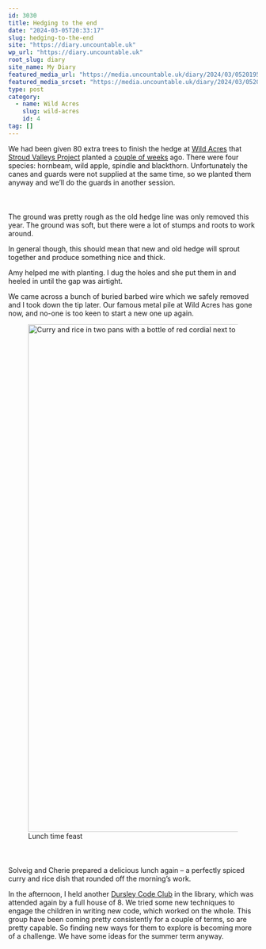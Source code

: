 ```yaml
---
id: 3030
title: Hedging to the end
date: "2024-03-05T20:33:17"
slug: hedging-to-the-end
site: "https://diary.uncountable.uk"
wp_url: "https://diary.uncountable.uk"
root_slug: diary
site_name: My Diary
featured_media_url: "https://media.uncountable.uk/diary/2024/03/05201958/IMG20240305123601.webp"
featured_media_srcset: "https://media.uncountable.uk/diary/2024/03/05201958/IMG20240305123601-300x169.webp 300w, https://media.uncountable.uk/diary/2024/03/05201958/IMG20240305123601-1024x576.webp 1024w, https://media.uncountable.uk/diary/2024/03/05201958/IMG20240305123601-150x150.webp 150w, https://media.uncountable.uk/diary/2024/03/05201958/IMG20240305123601-640x360.webp 640w, https://media.uncountable.uk/diary/2024/03/05201958/IMG20240305123601.webp 2000w"
type: post
category:
  - name: Wild Acres
    slug: wild-acres
    id: 4
tag: []
---
```



<p>We had been given 80 extra trees to finish the hedge at <a href="https://wildacres.org.uk/">Wild Acres</a> that <a href="https://www.stroudvalleysproject.org/">Stroud Valleys Project</a> planted a <a href="https://diary.uncountable.uk/2024/02/hedging-the-gap/">couple of weeks</a> ago.  There were four species: hornbeam, wild apple, spindle and blackthorn.  Unfortunately the canes and guards were not supplied at the same time, so we planted them anyway and we&#8217;ll do the guards in another session.</p>


<style>.kb-row-layout-id3030_7094ab-ae > .kt-row-column-wrap{align-content:start;}:where(.kb-row-layout-id3030_7094ab-ae > .kt-row-column-wrap) > .wp-block-kadence-column{justify-content:start;}.kb-row-layout-id3030_7094ab-ae > .kt-row-column-wrap{column-gap:var(--global-kb-gap-md, 2rem);row-gap:var(--global-kb-gap-md, 2rem);padding-top:var(--global-kb-spacing-sm, 1.5rem);padding-bottom:var(--global-kb-spacing-sm, 1.5rem);grid-template-columns:repeat(2, minmax(0, 1fr));}.kb-row-layout-id3030_7094ab-ae > .kt-row-layout-overlay{opacity:0.30;}@media all and (max-width: 1024px){.kb-row-layout-id3030_7094ab-ae > .kt-row-column-wrap{grid-template-columns:repeat(2, minmax(0, 1fr));}}@media all and (max-width: 767px){.kb-row-layout-id3030_7094ab-ae > .kt-row-column-wrap{grid-template-columns:minmax(0, 1fr);}.kb-row-layout-id3030_7094ab-ae > .kt-row-column-wrap > .wp-block-kadence-column:nth-of-type(1){order:2;}.kb-row-layout-id3030_7094ab-ae > .kt-row-column-wrap > .wp-block-kadence-column:nth-of-type(2){order:1;}.kb-row-layout-id3030_7094ab-ae > .kt-row-column-wrap > .wp-block-kadence-column:nth-of-type(3){order:12;}.kb-row-layout-id3030_7094ab-ae > .kt-row-column-wrap > .wp-block-kadence-column:nth-of-type(4){order:11;}.kb-row-layout-id3030_7094ab-ae > .kt-row-column-wrap > .wp-block-kadence-column:nth-of-type(5){order:22;}.kb-row-layout-id3030_7094ab-ae > .kt-row-column-wrap > .wp-block-kadence-column:nth-of-type(6){order:21;}.kb-row-layout-id3030_7094ab-ae > .kt-row-column-wrap > .wp-block-kadence-column:nth-of-type(7){order:32;}.kb-row-layout-id3030_7094ab-ae > .kt-row-column-wrap > .wp-block-kadence-column:nth-of-type(8){order:31;}}</style><div class="kb-row-layout-wrap kb-row-layout-id3030_7094ab-ae alignnone wp-block-kadence-rowlayout"><div class="kt-row-column-wrap kt-has-2-columns kt-row-layout-equal kt-tab-layout-inherit kt-mobile-layout-row kt-row-valign-top">
<style>.kadence-column3030_ada5ee-e1 > .kt-inside-inner-col,.kadence-column3030_ada5ee-e1 > .kt-inside-inner-col:before{border-top-left-radius:0px;border-top-right-radius:0px;border-bottom-right-radius:0px;border-bottom-left-radius:0px;}.kadence-column3030_ada5ee-e1 > .kt-inside-inner-col{column-gap:var(--global-kb-gap-sm, 1rem);}.kadence-column3030_ada5ee-e1 > .kt-inside-inner-col{flex-direction:column;}.kadence-column3030_ada5ee-e1 > .kt-inside-inner-col > .aligncenter{width:100%;}.kadence-column3030_ada5ee-e1 > .kt-inside-inner-col:before{opacity:0.3;}.kadence-column3030_ada5ee-e1{position:relative;}@media all and (max-width: 1024px){.kadence-column3030_ada5ee-e1 > .kt-inside-inner-col{flex-direction:column;justify-content:center;}}@media all and (max-width: 767px){.kadence-column3030_ada5ee-e1 > .kt-inside-inner-col{flex-direction:column;justify-content:center;}}</style>
<div class="wp-block-kadence-column kadence-column3030_ada5ee-e1"><div class="kt-inside-inner-col">
<p>The ground was pretty rough as the old hedge line was only removed this year.  The ground was soft, but there were a lot of stumps and roots to work around.</p>



<p>In general though, this should mean that new and old hedge will sprout together and produce something nice and thick.</p>



<p>Amy helped me with planting.  I dug the holes and she put them in and heeled in until the gap was airtight.</p>



<p>We came across a bunch of buried barbed wire which we safely removed and I took down the tip later.  Our famous metal pile at Wild Acres has gone now, and no-one is too keen to start a new one up again.</p>
</div></div>


<style>.kadence-column3030_72418b-0f > .kt-inside-inner-col,.kadence-column3030_72418b-0f > .kt-inside-inner-col:before{border-top-left-radius:0px;border-top-right-radius:0px;border-bottom-right-radius:0px;border-bottom-left-radius:0px;}.kadence-column3030_72418b-0f > .kt-inside-inner-col{column-gap:var(--global-kb-gap-sm, 1rem);}.kadence-column3030_72418b-0f > .kt-inside-inner-col{flex-direction:column;}.kadence-column3030_72418b-0f > .kt-inside-inner-col > .aligncenter{width:100%;}.kadence-column3030_72418b-0f > .kt-inside-inner-col:before{opacity:0.3;}.kadence-column3030_72418b-0f{position:relative;}@media all and (max-width: 1024px){.kadence-column3030_72418b-0f > .kt-inside-inner-col{flex-direction:column;justify-content:center;}}@media all and (max-width: 767px){.kadence-column3030_72418b-0f > .kt-inside-inner-col{flex-direction:column;justify-content:center;}}</style>
<div class="wp-block-kadence-column kadence-column3030_72418b-0f"><div class="kt-inside-inner-col">
<figure class="wp-block-image size-large"><img loading="lazy" decoding="async" width="612" height="1024" src="https://media.uncountable.uk/diary/2024/03/05202001/IMG20240305125620-612x1024.webp" alt="Curry and rice in two pans with a bottle of red cordial next to it" class="wp-image-3032" srcset="https://media.uncountable.uk/diary/2024/03/05202001/IMG20240305125620-612x1024.webp 612w, https://media.uncountable.uk/diary/2024/03/05202001/IMG20240305125620-179x300.webp 179w, https://media.uncountable.uk/diary/2024/03/05202001/IMG20240305125620-383x640.webp 383w, https://media.uncountable.uk/diary/2024/03/05202001/IMG20240305125620-scaled.webp 1531w" sizes="auto, (max-width: 612px) 100vw, 612px" /><figcaption class="wp-element-caption">Lunch time feast</figcaption></figure>
</div></div>

</div></div>


<p>Solveig and Cherie prepared a delicious lunch again &#8211; a perfectly spiced curry and rice dish that rounded off the morning&#8217;s work.</p>



<p>In the afternoon, I held another <a href="https://www.facebook.com/dursleycodeclub">Dursley Code Club</a> in the library, which was attended again by a full house of 8.  We tried some new techniques to engage the children in writing new code, which worked on the whole.  This group have been coming pretty consistently for a couple of terms, so are pretty capable.  So finding new ways for them to explore is becoming more of a challenge.  We have some ideas for the summer term anyway.</p>
